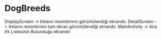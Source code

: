 # DogBreeds
DisplayScreen -> Irkların resimlerinin görüntülendiği ekrandır.
DetailScreen -> Irkların resimlerinin tam ekran görüntülendiği ekrandır.
MainActivity -> Ana Irk Listesinin Bulunduğu ekrandır.
